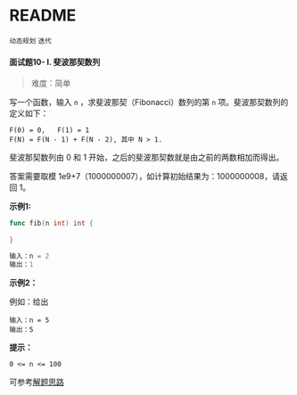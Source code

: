 # README

`动态规划` `迭代`

#### 面试题10- I. 斐波那契数列

> 难度：简单

写一个函数，输入 `n` ，求斐波那契（Fibonacci）数列的第 `n` 项。斐波那契数列的定义如下：

~~~
F(0) = 0,   F(1) = 1
F(N) = F(N - 1) + F(N - 2), 其中 N > 1.
~~~

斐波那契数列由 0 和 1 开始，之后的斐波那契数就是由之前的两数相加而得出。

答案需要取模 1e9+7（1000000007），如计算初始结果为：1000000008，请返回 1。

**示例1:**

~~~go
func fib(n int) int {
    
}

输入：n = 2
输出：1
~~~

**示例2：**

例如：给出

~~~
输入：n = 5
输出：5
~~~

**提示：**

```
0 <= n <= 100
```



可参考[解题思路](https://leetcode-cn.com/problems/fei-bo-na-qi-shu-lie-lcof/solution/mian-shi-ti-10-i-fei-bo-na-qi-shu-lie-dong-tai-gui/)

